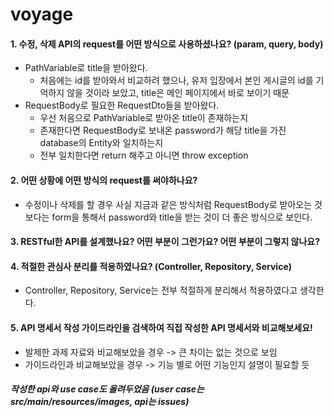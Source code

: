 # voyage
#### 1. 수정, 삭제 API의 request를 어떤 방식으로 사용하셨나요? (param, query, body)
* PathVariable로 title을 받아왔다.
  - 처음에는 id를 받아와서 비교하려 했으나, 유저 입장에서 본인 게시글의 id를 기억하지 않을 것이라 보았고, title은 메인 페이지에서 바로 보이기 때문 
* RequestBody로 필요한 RequestDto들을 받아왔다.
  - 우선 처음으로 PathVariable로 받아온 title이 존재하는지
  - 존재한다면 RequestBody로 보내온 password가 해당 title을 가진 database의 Entity와 일치하는지
  - 전부 일치한다면 return 해주고 아니면 throw exception
#### 2. 어떤 상황에 어떤 방식의 request를 써야하나요?
* 수정이나 삭제를 할 경우 사실 지금과 같은 방식처럼 RequestBody로 받아오는 것보다는 form을 통해서 password와 title을 받는 것이 더 좋은 방식으로 보인다.

#### 3. RESTful한 API를 설계했나요? 어떤 부분이 그런가요? 어떤 부분이 그렇지 않나요?
#### 4. 적절한 관심사 분리를 적용하였나요? (Controller, Repository, Service)
* Controller, Repository, Service는 전부 적절하게 분리해서 적용하였다고 생각한다.
#### 5. API 명세서 작성 가이드라인을 검색하여 직접 작성한 API 명세서와 비교해보세요!
* 발제한 과제 자료와 비교해보았을 경우 
-> 큰 차이는 없는 것으로 보임
* 가이드라인과 비교해보았을 경우 
-> 기능 별로 어떤 기능인지 설명이 필요할 듯

##### 작성한 api와 use case도 올려두었음 (user case는 src/main/resources/images, api는 issues)